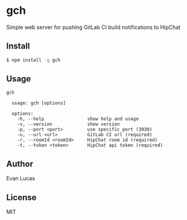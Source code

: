 # gch

Simple web server for pushing GitLab CI build notifications to HipChat

## Install

```bash
$ npm install -g gch
```

## Usage
```
gch

  usage: gch [options]

  options:
    -h, --help                show help and usage
    -v, --version             show version
    -p, --port <port>         use specific port (3030)
    -u, --url <url>           GitLab CI url (required)
    -r, --roomId <roomId>     HipChat room id (required)
    -t, --token <token>       HipChat api token (required)
```

## Author

Evan Lucas

## License

MIT
